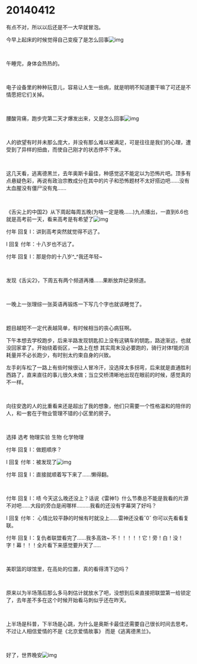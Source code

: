 # 20140412

有点不对，所以以后还是不一大早就冒泡。

今早上起床的时候觉得自己变瘦了是怎么回事![img](http://qzonestyle.gtimg.cn/qzone/em/e136.gif)

<br/>

午睡完，身体会热热的。

<br/>

电子设备里的种种玩意儿，容易让人生一些病，就是明明不知道要干嘛了可还是不情愿把它们关掉。

<br/>

腰酸背痛，跑步完第二天才爆发出来，又是怎么回事![img](http://qzonestyle.gtimg.cn/qzone/em/e136.gif)

<br/>

人的欲望有时并未那么庞大，并没有那么难以被满足，可是往往是我们的心理，遭受到了异样的扭曲，而使自己刚才的状态停不下来。

<br/>

这几天看，逃离德黑兰，去年奥斯卡最佳，种感觉这不能定以为恐怖片吧。顶多有点悬疑色彩，再说有政治宗教成分在其中的片子和恐怖题材不太好搭边吧……没有太血腥没有僵尸没有鬼……

<br/>

《舌尖上的中国2》从下周起每周五晚(为啥一定是晚……)九点播出，一直到6.6也就是高考前一天，看来高考是有希望了![img](http://qzonestyle.gtimg.cn/qzone/em/e104.gif)

付年 回复 I：讲到高考突然就觉得不远了。

I 回复 付年：十八岁也不远了。

付年 回复 I：那是你的十八岁^_^我还年轻~

<br/>

发现《舌尖2》，下周五有两个频道再播……果断放弃纪录频道。

<br/>

一晚上一张理综一张英语再锻炼一下写几个字也就该睡觉了。

<br/>

题目越短不一定代表越简单，有时候相当的丧心病狂啊。

下午本想去学校跑步，后来半路发现钥匙扣上没有这辆车的钥匙，路途渐远，也就没回家拿了。开始绕着街区，一路上在想 其实周末没必要跑的，骑行对体f能的消耗量并不必长跑少，有时别太约束自身的兴致。

左手刹车松了一路上有些时候很让人冒冷汗，没选择太多拐弯，后来就是直通胜利西路了，直来直往的事儿很久未做；当立交桥清晰地出现在眼前的时候，感觉真的不一样。

<br/>

向往安逸的人的比重看来还是超出了我的想象，他们只需要一个性格温和的陪伴的人，和一套在于物业管理不错的小区里的房子。

<br/>

选择 选考 物理实验 生物 化学物理

付年 回复 I：做题顺序？

I 回复 付年：被发现了![img](http://qzonestyle.gtimg.cn/qzone/em/e106.gif)

付年 回复 I：直接就顺着写下来了...…懒得翻。

<br/>

付年 回复 I：啧 今天这么晚还没上？话说《雷神1》什么节奏总不能是我看的片源不对吧……大段的旁白是闹哪样………我看的还没有字幕哭了好吗？

I 回复 付年： 心情比较平静的时候有时就没上……雷神还没看ˇ0ˇ 你可以先看看复联。

付年 回复 I：复仇者联盟看完了……我多高效~ 不！！！！！它！旁！白！没！字！幕！！！全片看下来感觉要升天了…..

<br/>

美职篮的球馆里，在高处的位置，真的看得清下边吗？

<br/>

原来以为半场落后那么多马刺估计就放水了吧，没想到后来直接把联盟第一给锁定了，去年差不多在这个时候开始看马刺似乎还在昨天。

<br/>

上半场是科普，下半场是心跳，为什么是奥斯卡最佳还需要自己很长时间去思考。不过让人相信爱情的不是《北京爱情故事》 而是《逃离德黑兰》。

<br/>

好了，世界晚安![img](http://qzonestyle.gtimg.cn/qzone/em/e175.gif)

